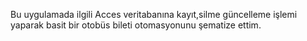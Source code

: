 Bu uygulamada ilgili Acces veritabanına kayıt,silme güncelleme işlemi yaparak basit bir otobüs bileti otomasyonunu şematize ettim. 
